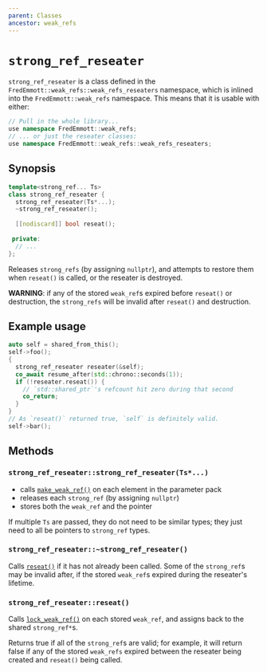 ```yaml
---
parent: Classes
ancestor: weak_refs
---
```


# `strong_ref_reseater`

`strong_ref_reseater` is a class defined in the `FredEmmott::weak_refs::weak_refs_reseaters` namespace, which is inlined
into the `FredEmmott::weak_refs` namespace. This means that it is usable with either:

```c++
// Pull in the whole library...
use namespace FredEmmott::weak_refs;
// ... or just the reseater classes:
use namespace FredEmmott::weak_refs::weak_refs_reseaters;
```

## Synopsis

```c++
template<strong_ref... Ts>
class strong_ref_reseater {
  strong_ref_reseater(Ts*...);
  ~strong_ref_reseater();
  
  [[nodiscard]] bool reseat();
 
 private: 
  // ...
};
```

Releases `strong_refs` (by assigning `nullptr`), and attempts to restore them when `reseat()` is called, or the reseater
is destroyed.

**WARNING**: if any of the stored `weak_ref`s expired before `reseat()` or destruction, the `strong_refs` will be
invalid after `reseat()` and destruction.

## Example usage

```c++
auto self = shared_from_this();
self->foo();
{
  strong_ref_reseater reseater(&self);
  co_await resume_after(std::chrono::seconds(1));
  if (!reseater.reseat()) {
    // `std::shared_ptr`'s refcount hit zero during that second
    co_return;
  }
}
// As `reseat()` returned true, `self` is definitely valid.
self->bar();
```

## Methods

### `strong_ref_reseater::strong_ref_reseater(Ts*...)`

- calls [`make_weak_ref()`](../functions/make_weak_ref.md) on each element in the parameter pack
- releases each `strong_ref` (by assigning `nullptr`)
- stores both the `weak_ref` and the pointer

If multiple `Ts` are passed, they do not need to be similar types; they just need to all be pointers to `strong_ref` types.

### `strong_ref_reseater::~strong_ref_reseater()`

Calls [`reseat()`](#strong_ref_reseaterrelease) if it has not already been called. Some of the `strong_ref`s may be
invalid after, if the stored `weak_ref`s expired during the reseater's lifetime.

### `strong_ref_reseater::reseat()`

Calls [`lock_weak_ref()`](../functions/lock_weak_ref.md) on each stored `weak_ref`, and assigns back to the shared
`strong_ref*`s.

Returns true if all of the `strong_ref`s are valid; for example, it will return false if any of the stored `weak_refs`
expired between the reseater being created and `reseat()` being called.